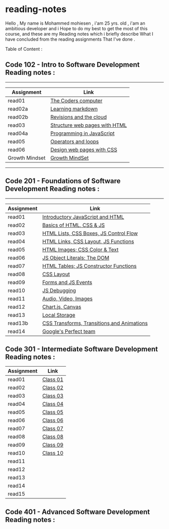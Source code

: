 # reading-notes

Hello , My name is Mohammed mohiesen , i'am 25 yrs. old  , i'am an ambitious developer and i 
Hope to do my best to get the most of this course, and these are my Reading notes which i briefly describe What I have concluded from the reading assignments That I've done .


Table of Content : 

##   Code 102 - Intro to Software Development Reading notes :
_______________________________________________________________________________

Assignment       | Link                                              |
-----------------|---------------------------------------------------|
  read01         |  [The Coders computer](102/read01.md)             |
  read02a        |  [Learning markdown](102/read2a.md)               |
  read02b        |  [Revisions and the cloud](102/read2b.md)         |
  read03         |  [Structure web pages with HTML ](102/read03.md)  |
  read04a        |  [Programming in JavaScript](102/read04a.md)      |
  read05         |  [Operators and loops](102/read05.md)             |
  read06         |  [Design web pages with CSS](102/read06.md)       |
  Growth Mindset |  [Growth MindSet](102/read06.md)                  |

  ______________________________________________________________________________

  ## Code 201 - Foundations of Software Development Reading notes :
  ______________________________________________________________________________

  Assignment     |  Link                                                        |
  ---------------|---------------------------------------------------           |
  read01         |  [Introductory JavaScript and HTML](201/read01.md)           |
  read02         |  [Basics of HTML, CSS & JS        ](201/read02.md)           |
  read03         |  [HTML Lists, CSS Boxes, JS Control Flow](201/read03.md)     |
  read04         |  [HTML Links, CSS Layout, JS Functions](201/read04.md)       |
  read05         |  [HTML Images; CSS Color & Text](201/read05.md)              |
  read06         |  [JS Object Literals; The DOM](201/read06.md)                |
  read07         |  [HTML Tables; JS Constructor Functions](201/read07.md)      |
  read08         |  [CSS Layout](201/read08.md)                                 |
  read09         |  [Forms and JS Events](201/read09.md)                        |
  read10         |  [ JS Debugging](201/read10.md)                              |
  read11         |  [Audio, Video, Images](201/read11.md)                       |
  read12         |  [Chart.js, Canvas](201/read12.md)                           |
  read13         |  [Local Storage](201/read13.md)                              |
  read13b        |  [CSS Transforms, Transitions,and Animations](201/read13b.md)|
  read14         |  [Google's Perfect team](201/read14.md)                      |
  
## Code 301 - Intermediate Software Development Reading notes :



  Assignment     |  Link                                                        |
  ---------------|---------------------------------------------------           |
  read01         |[Class 01](301/read01.md)                                     |
  read02         |[Class 02](301/read02.md)                                     |
  read03         |[Class 03](301/read03.md)                                     |
  read04         |[Class 04](301/read04.md)                                     |
  read05         |[Class 05](301/read05.md)                                     |
  read06         |[Class 06](301/read06.md)                                     |
  read07         |[Class 07](301/read07.md)                                     |
  read08         |[Class 08](301/read08.md)                                     |
  read09         |[Class 09](301/read09.md)                                     |
  read10         |[Class 10](301/read10.md)                                     |
  read11         ||
  read12         ||
  read13         ||
  read14         ||
  read15         ||



## Code 401 - Advanced Software Development Reading notes :